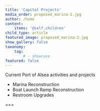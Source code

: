 ```yaml
---
title: 'Capital Projects'
media_order: proposed_marina-2.jpg
author: /home
content:
    items: '@self.children'
child_type: article
featured_image: proposed_marina-2.jpg
show_gallery: false
taxonomy:
    tag:
        # - showcase
featured: false
---
```


Current Port of Alsea activities and projects

- Marina Reconstruction
- Boat Launch Ramp Reconstruction
- Restroom Upgrades

===
